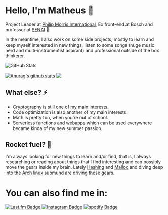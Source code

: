 # Hello, I'm Matheus 👋

Project Leader at [Philip Morris International](https://www.pmi.com/), Ex front-end at Bosch and professor at [SENAI](https://www.portaldaindustria.com.br/senai/) 🌁.

In the meantime, I also work on some side projects, mostly to learn and keep myself interested in new things, listen to some songs (huge music nerd and multi-instrumentist aspirant) and professional outside of the box thinkerer.

![GitHub Stats](https://github-readme-stats.vercel.app/api/top-langs/?username=matheusdmm&theme=radical&show_icons=true&hide_border=true&layout=compact)

<a href="https://github.com/matheusdmm"><img align="center" src="https://komarev.com/ghpvc/?username=matheusdmm&logo=GitHub&label=github%20visits&color=336699&logoColor=white&style=flat-square" alt="Anurag's github stats" /></a> <a href="https://github.com/matheusdmm/matheusdmm/blob/main/resume.pdf"><img align="center" src="https://img.shields.io/badge/-My Resume 📄-2D4E00?style=flat-square" /></a>

## What else? ⚡️

- Cryptography is still one of my main interests.
- Code optimization is also another of my main interests.
- Math is pretty fun, when you're out of school.
- Serverless functions and webapps which can be used everywhere became kinda of my new summer passion.

## Rocket fuel? 🚀

I'm always looking for new things to learn and/or find, that is, I always researching or reading about things that I find interesting and can possibly move the gears inside my brain. Lately [Hashing](https://github.com/matheusdmm/Hashc) and [Malloc](https://github.com/matheusdmm/Malloc) and diving deep into the [Arch linux](https://archlinux.org) submund are driving these gears.

# You can also find me in:

[![Last.fm Badge](https://img.shields.io/badge/-matheusdmm-red?style=flat&logo=Last.fm&logoColor=white&link=https://www.last.fm/user/matheusdmm/)](https://www.last.fm/user/matheusdmm) [![Instagram Badge](https://img.shields.io/badge/-@mathcartney-brown?style=flat&logo=instagram&logoColor=white&link=https://instagram.com/mathcartney/)](https://instagram.com/mathcartney) [![spotify Badge](https://img.shields.io/badge/-@matheusdmm-green?style=flat&logo=spotify&logoColor=white&link=https://instagram.com/matheusdmm/)](https://open.spotify.com/user/matheusdmm?si=q60wFjSJRpKGznx514kNxQ)
